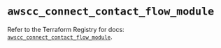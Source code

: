# `awscc_connect_contact_flow_module`

Refer to the Terraform Registry for docs: [`awscc_connect_contact_flow_module`](https://registry.terraform.io/providers/hashicorp/awscc/0.70.0/docs/resources/connect_contact_flow_module).
